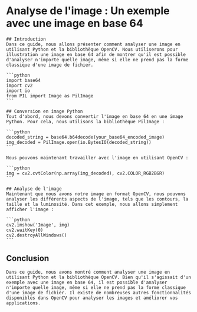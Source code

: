  # Analyse de l'image : Un exemple avec une image en base 64
    ## Introduction
    Dans ce guide, nous allons présenter comment analyser une image en utilisant Python et la bibliothèque OpenCV. Nous utiliserons pour illustration une image en base 64 afin de montrer qu'il est possible d'analyser n'importe quelle image, même si elle ne prend pas la forme classique d'une image de fichier.

    ```python
    import base64
    import cv2
    import io
    from PIL import Image as PilImage
    ```

    ## Conversion en image Python
    Tout d'abord, nous devons convertir l'image en base 64 en une image Python. Pour cela, nous utilisons la bibliothèque PilImage :

    ```python
    decoded_string = base64.b64decode(your_base64_encoded_image)
    img_decoded = PilImage.open(io.BytesIO(decoded_string))
    ```

    Nous pouvons maintenant travailler avec l'image en utilisant OpenCV :

    ```python
    img = cv2.cvtColor(np.array(img_decoded), cv2.COLOR_RGB2BGR)
    ```

    ## Analyse de l'image
    Maintenant que nous avons notre image en format OpenCV, nous pouvons analyser les différents aspects de l'image, tels que les contours, la taille et la luminosité. Dans cet exemple, nous allons simplement afficher l'image :

    ```python
    cv2.imshow('Image', img)
    cv2.waitKey(0)
    cv2.destroyAllWindows()
    ```

## Conclusion
    Dans ce guide, nous avons montré comment analyser une image en utilisant Python et la bibliothèque OpenCV. Bien qu'il s'agissait d'un exemple avec une image en base 64, il est possible d'analyser n'importe quelle image, même si elle ne prend pas la forme classique d'une image de fichier. Il existe de nombreuses autres fonctionnalités disponibles dans OpenCV pour analyser les images et améliorer vos applications.